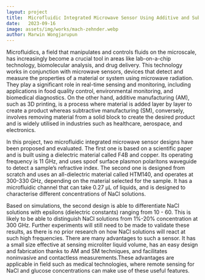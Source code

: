 ```yaml
---
layout: project
title:  Microfluidic Integrated Microwave Sensor Using Additive and Subtractive Manufacturing
date:   2023-09-16
image: assets/img/works/mach-zehnder.webp
author: Marwin Wongjarupun
---
```


Microfluidics, a field that manipulates and controls fluids on the microscale, has increasingly become a crucial tool in areas like lab-on-a-chip technology, biomolecular analysis, and drug delivery. This technology works in conjunction with microwave sensors, devices that detect and measure the properties of a material or system using microwave radiation. They play a significant role in real-time sensing and monitoring, including applications in food quality control, environmental monitoring, and biomedical diagnostics. On the other hand, additive manufacturing (AM), such as 3D printing, is a process where material is added layer by layer to create a product whereas subtractive manufacturing (SM), conversely, involves removing material from a solid block to create the desired product and is widely utilised in industries such as healthcare, aerospace, and electronics.

In this project, two microfluidic integrated microwave sensor designs have been proposed and evaluated. The first one is based on a scientific paper and is built using a dielectric material called F4B and copper. Its operating frequency is 11 GHz, and uses spoof surface plasmon polaritons waveguide to detect a sample’s refractive index. The second one is designed from scratch and uses an all-dielectric material called HTM140, and operates at 300-330 GHz, depending on the material selected for the sample. It has a microfluidic channel that can take 0.27 µL of liquids, and is designed to characterise different concentrations of NaCl solutions.

Based on simulations, the second design is able to differentiate NaCl solutions with epsilons (dielectric constants) ranging from 10 - 60. This is likely to be able to distinguish NaCl solutions from 1%-20% concentration at 300 GHz. Further experiments will still need to be made to validate these results, as there is no prior research on how NaCl solutions will react at such high frequencies. There are many advantages to such a sensor. It has a small size effective at sensing microliter liquid volume, has an easy design and fabrication thanks to AM and SM techniques, and facilitates noninvasive and contactless measurements.These advantages are applicable in field such as medical technologies, where remote sensing for NaCl and glucose concentrations can make use of these useful features.
